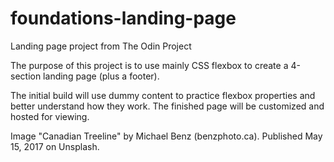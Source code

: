 # foundations-landing-page
Landing page project from The Odin Project

The purpose of this project is to use mainly CSS flexbox to create a 4-section landing page (plus a footer).

The initial build will use dummy content to practice flexbox properties and better understand how they work. The finished page will be customized and hosted for viewing.

Image "Canadian Treeline" by Michael Benz (benzphoto.ca). Published May 15, 2017 on Unsplash.